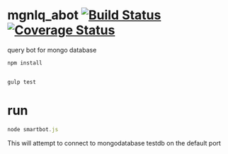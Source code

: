 # mgnlq_abot [![Build Status](https://travis-ci.org/jfseb/mgnlq_abot.svg?branch=master)](https://travis-ci.org/jfseb/mgnlq_abot)[![Coverage Status](https://coveralls.io/repos/github/jfseb/mgnlq_abot/badge.svg)](https://coveralls.io/github/jfseb/mgnlq_abot)


query bot for mongo database



```javascript
npm install


gulp test
```


# run


```javascript
node smartbot.js
```

This will attempt to connect to mongodatabase
testdb on the default port
